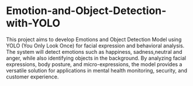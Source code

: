 # Emotion-and-Object-Detection-with-YOLO
This project aims to develop Emotions and Object Detection Model using YOLO (You Only Look Once) for facial expression and behavioral analysis. The system will detect emotions such as happiness, sadness,neutral and anger, while also identifying objects in the background. By analyzing facial expressions, body posture, and micro-expressions, the model provides a versatile solution for applications in mental health monitoring, security, and customer experience.
